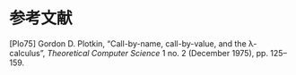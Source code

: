 # 参考文献

<link rel="stylesheet" href="../index.css">

<a name="Plo75"></a>
[Plo75] Gordon D. Plotkin, “Call-by-name, call-by-value, and the λ-calculus”, <i>Theoretical Computer Science</i> 1 no. 2 (December 1975), pp. 125–159.
